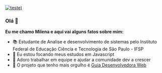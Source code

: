 [![teste](https://user-images.githubusercontent.com/37448340/87267194-5a2c8c80-c49d-11ea-95a5-993860580961.png))](https://www.linkedin.com/in/milena-carecho-24b1ba142/)
### Olá 🖖
**Eu me chamo Milena e aqui vai alguns fatos sobre mim:**
- 📚 Estudante de Analise e desenvolvimento de sistemas pelo Instituto Federal de Educação Ciência e Tecnologia de São Paulo - IFSP
- 🦏 Eu estou focando meus estudos em Javascript
- 🤝 Adoro trabalhar em equipe e ajudar a comunidade dev a crescer
- 🥰 O projeto que tenho mais orgulho é [Guia Desenvolvedora Web](https://github.com/MilenaCarecho/GuiaDesenvolvedoraWeb)

   
  

